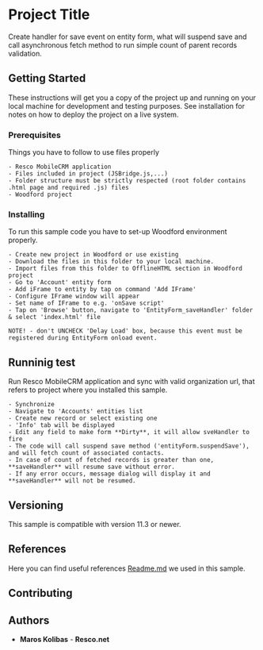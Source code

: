 ﻿# Project Title

Create handler for save event on entity form, what will suspend save and call asynchronous fetch method to run simple count of parent records validation.

## Getting Started

These instructions will get you a copy of the project up and running on your local machine for development and testing purposes. See installation for notes on how to deploy the project on a live system.

### Prerequisites

Things you have to follow to use files properly


	- Resco MobileCRM application
	- Files included in project (JSBridge.js,...)
	- Folder structure must be strictly respected (root folder contains .html page and required .js) files
	- Woodford project


### Installing

To run this sample code you have to set-up Woodford environment properly.


	- Create new project in Woodford or use existing
	- Download the files in this folder to your local machine.
	- Import files from this folder to OfflineHTML section in Woodford project
	- Go to 'Account' entity form
	- Add iFrame to entity by tap on command 'Add IFrame'
	- Configure IFrame window will appear
	- Set name of IFrame to e.g. 'onSave script'
	- Tap on 'Browse' button, navigate to 'EntityForm_saveHandler' folder & select 'index.html' file

```
NOTE! - don't UNCHECK 'Delay Load' box, because this event must be registered during EntityForm onload event.
```

## Runninig test

Run Resco MobileCRM application and sync with valid organization url, that refers to project where you installed this sample.


	- Synchronize
	- Navigate to 'Accounts' entities list
	- Create new record or select existing one
	- 'Info' tab will be displayed
	- Edit any field to make form **Dirty**, it will allow sveHandler to fire
	- The code will call suspend save method ('entityForm.suspendSave'), and will fetch count of associated contacts.
	- In case of count of fetched records is greater than one, **saveHandler** will resume save without error.
	- If any error occurs, message dialog will display it and **saveHandler** will not be resumed.

											 
## Versioning

This sample is compatible with version 11.3 or newer.

## References

Here you can find useful references [Readme.md](https://github.com/Resconet/JSBridge/blob/master/README.md) we used in this sample.

## Contributing

## Authors

* **Maros Kolibas** - **Resco.net**